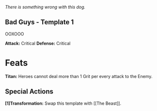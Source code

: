*There is something wrong with this dog.*

## Bad Guys - Template 1
OOXOOO

**Attack:** Critical
**Defense:** Critical
# Feats
**Titan:** Heroes cannot deal more than 1 Grit per every attack to the Enemy.
## Special Actions
**\[1]Transformation:** Swap this template with [[The Beast]].